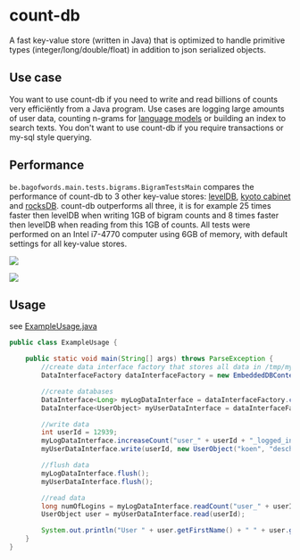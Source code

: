 count-db
========

A fast key-value store (written in Java) that is optimized to handle primitive types (integer/long/double/float) in addition to json serialized objects. 

## Use case

You want to use count-db if you need to write and read billions of counts very efficiëntly from a Java program. Use cases are logging large amounts of user data, counting n-grams for [language models](http://en.wikipedia.org/wiki/Language_model) or building an index to search texts. You don't want to use count-db if you require transactions or my-sql style querying.

## Performance

``be.bagofwords.main.tests.bigrams.BigramTestsMain`` compares the performance of count-db to 3 other key-value stores: [levelDB](https://github.com/google/leveldb), [kyoto cabinet](http://fallabs.com/kyotocabinet/) and [rocksDB](http://rocksdb.org/).  count-db outperforms all three, it is for example 25 times faster then levelDB when  writing 1GB of bigram counts and 8 times faster then levelDB when reading from this 1GB of counts. All tests were performed on an Intel i7-4770 computer using 6GB of memory, with default settings for all key-value stores.


![](https://raw.githubusercontent.com/koendeschacht/count-db/master/doc/batch_writes.png)

![](https://raw.githubusercontent.com/koendeschacht/count-db/master/doc/batch_reads.png)


## Usage

see [ExampleUsage.java](https://github.com/koendeschacht/count-db/blob/master/src/main/java/be/bagofwords/main/ExampleUsage.java)

``` java
public class ExampleUsage {

    public static void main(String[] args) throws ParseException {
        //create data interface factory that stores all data in /tmp/myData (This factory is wired with spring)
        DataInterfaceFactory dataInterfaceFactory = new EmbeddedDBContextFactory("/tmp/myData").createApplicationContext().getBean(DataInterfaceFactory.class);

        //create databases
        DataInterface<Long> myLogDataInterface = dataInterfaceFactory.createCountDataInterface("myLoginCounts");
        DataInterface<UserObject> myUserDataInterface = dataInterfaceFactory.createDataInterface(DatabaseCachingType.CACHED, "myUsers", UserObject.class, new OverWriteCombinator<UserObject>());

        //write data
        int userId = 12939;
        myLogDataInterface.increaseCount("user_" + userId + "_logged_in");
        myUserDataInterface.write(userId, new UserObject("koen", "deschacht", DateUtils.parseDate("1983-04-12", "yyyy-MM-dd")));

        //flush data
        myLogDataInterface.flush();
        myUserDataInterface.flush();

        //read data
        long numOfLogins = myLogDataInterface.readCount("user_" + userId + "_logged_in");
        UserObject user = myUserDataInterface.read(userId);

        System.out.println("User " + user.getFirstName() + " " + user.getSecondName() + " logged in " + numOfLogins + " times.");
    }
}
```


